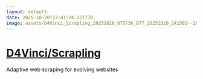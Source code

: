 ```yaml
---
layout: default
date: 2025-10-20T17:41:24.227778
image: assets/D4Vinci_Scrapling_20251020_075736_877_20251020_141503--20251020T161503221--cropped.png
---
```


# [D4Vinci/Scrapling](https://github.com/D4Vinci/Scrapling/)

Adaptive web scraping for evolving websites
